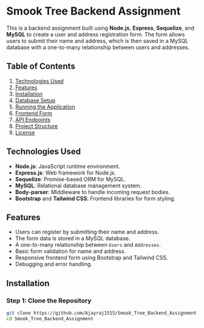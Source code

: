 # Smook Tree Backend Assignment

This is a backend assignment built using **Node.js**, **Express**, **Sequelize**, and **MySQL** to create a user and address registration form. The form allows users to submit their name and address, which is then saved in a MySQL database with a one-to-many relationship between users and addresses.

## Table of Contents

1. [Technologies Used](#technologies-used)
2. [Features](#features)
3. [Installation](#installation)
4. [Database Setup](#database-setup)
5. [Running the Application](#running-the-application)
6. [Frontend Form](#frontend-form)
7. [API Endpoints](#api-endpoints)
8. [Project Structure](#project-structure)
9. [License](#license)

## Technologies Used

- **Node.js**: JavaScript runtime environment.
- **Express.js**: Web framework for Node.js.
- **Sequelize**: Promise-based ORM for MySQL.
- **MySQL**: Relational database management system.
- **Body-parser**: Middleware to handle incoming request bodies.
- **Bootstrap** and **Tailwind CSS**: Frontend libraries for form styling.

## Features

- Users can register by submitting their name and address.
- The form data is stored in a MySQL database.
- A one-to-many relationship between `Users` and `Addresses`.
- Basic form validation for name and address.
- Responsive frontend form using Bootstrap and Tailwind CSS.
- Debugging and error handling.

## Installation

### Step 1: Clone the Repository

```bash
git clone https://github.com/Ajayraj1515/Smook_Tree_Backend_Assignment.git
cd Smook_Tree_Backend_Assignment
